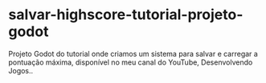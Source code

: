 # salvar-highscore-tutorial-projeto-godot
Projeto Godot do tutorial onde criamos um sistema para salvar e carregar a pontuação máxima, disponível no meu canal do YouTube, Desenvolvendo Jogos..
